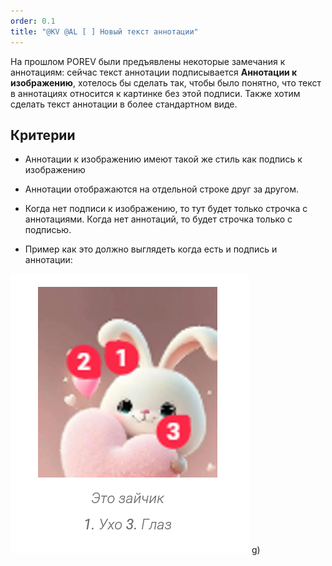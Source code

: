 ```yaml
---
order: 0.1
title: "@KV @AL [ ] Новый текст аннотации"
---
```


На прошлом POREV были предъявлены некоторые замечания к аннотациям: сейчас текст аннотации подписывается **Аннотации к изображению**, хотелось бы сделать так, чтобы было понятно, что текст в аннотациях относится к картинке без этой подписи. Также хотим сделать текст аннотации в более стандартном виде.

## Критерии

-  Аннотации к изображению имеют такой же стиль как подпись к изображению

-  Аннотации отображаются на отдельной строке друг за другом.

-  Когда нет подписи к изображению, то тут будет только строчка с аннотациями. Когда нет аннотаций, то будет строчка только с подписью.

-  Пример как это должно выглядеть когда есть и подпись и аннотации:

![](./novyy-text-annotacii.png)
g)
